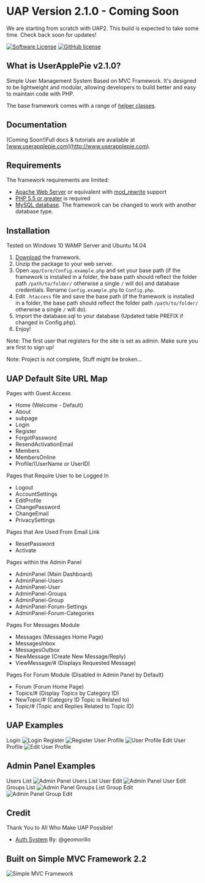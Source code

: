 # UAP Version 2.1.0 - Coming Soon



We are starting from scratch with UAP2.  This build is expected to take some time.  Check back soon for updates!

[![Software License](http://img.shields.io/badge/License-BSD--3-brightgreen.svg?style=flat-square)](LICENSE)
[![GitHub license](https://img.shields.io/badge/license-MIT-blue.svg)](https://raw.githubusercontent.com/simple-mvc-framework/v2/master/license.txt)

## What is UserApplePie v2.1.0?

Simple User Management System Based on MVC Framework. It's designed to be lightweight and modular, allowing developers to build better and easy to maintain code with PHP.

The base framework comes with a range of [helper classes](https://github.com/simple-mvc-framework/framework/tree/master/app/Helpers).

## Documentation

(Coming Soon!)Full docs & tutorials are available at [www.userapplepie.com](http://www.userapplepie.com).

## Requirements

The framework requirements are limited:

- [Apache Web Server](https://httpd.apache.org/) or equivalent with [mod_rewrite](http://httpd.apache.org/docs/current/mod/mod_rewrite.html) support
- [PHP 5.5 or greater](http://php.net/downloads.php) is required
- [MySQL database](http://www.mysql.com/). The framework can be changed to work with another database type.

## Installation

Tested on Windows 10 WAMP Server and Ubuntu 14.04

1. [Download](http://www.userapplepie.com/Downloads/) the framework.
2. Unzip the package to your web server.
3. Open `app/Core/Config.example.php` and set your base path (if the framework is installed in a folder, the base path should reflect the folder path `/path/to/folder/` otherwise a single `/` will do) and database credentials. Rename `Config.example.php` to `Config.php`.
4. Edit `.htaccess` file and save the base path (if the framework is installed in a folder, the base path should reflect the folder path `/path/to/folder/` otherwise a single `/` will do).
5. Import the database.sql to your database (Updated table PREFIX if changed in Config.php).
6. Enjoy!

Note: The first user that registers for the site is set as admin.  Make sure you are first to sign up!

Note: Project is not complete, Stuff might be broken...

## UAP Default Site URL Map
Pages with Guest Access
 - Home (Welcome - Default)  
 - About  
 - subpage  
 - Login  
 - Register  
 - ForgotPassword  
 - ResendActivationEmail  
 - Members  
 - MembersOnline  
 - Profile/(UserName or UserID)  

Pages that Require User to be Logged In  
 - Logout  
 - AccountSettings  
 - EditProfile  
 - ChangePassword  
 - ChangeEmail  
 - PrivacySettings  

Pages that Are Used From Email Link  
 - ResetPassword  
 - Activate  

Pages within the Admin Panel
 - AdminPanel (Main Dashboard)
 - AdminPanel-Users
 - AdminPanel-User
 - AdminPanel-Groups
 - AdminPanel-Group
 - AdminPanel-Forum-Settings
 - AdminPanel-Forum-Categories

Pages For Messages Module
 - Messages (Messages Home Page)
 - MessagesInbox
 - MessagesOutbox
 - NewMessage (Create New Message/Reply)
 - ViewMessage/# (Displays Requested Message)

Pages For Forum Module (Disabled in Admin Panel by Default)
 - Forum (Forum Home Page)
 - Topics/# (Display Topics by Category ID)
 - NewTopic/# (Category ID Topic is Related to)
 - Topic/# (Topic and Replies Related to Topic ID)

## UAP Examples
Login
![Login](http://images.userapplepie.com/uap/uap2loginpage.jpg "Login")
Register
![Register](http://images.userapplepie.com/uap/uap2registerpage.jpg "Register")
User Profile
![User Profile](http://images.userapplepie.com/uap/uap2userprofile.jpg "User Profile")
Edit User Profile
![Edit User Profile](http://images.userapplepie.com/uap/uap2usereditprofile.jpg "Edit User Profile")

## Admin Panel Examples
Users List
![Admin Panel Users List](http://images.userapplepie.com/uap/uap2adminpanelpreview3.jpg "Admin Panel Users List")
User Edit
![Admin Panel User Edit](http://images.userapplepie.com/uap/uap2adminpanelpreview.jpg "Admin Panel User Edit")
Groups List
![Admin Panel Groups List](http://images.userapplepie.com/uap/uap2adminpanelpreview2.jpg "Admin Panel Groups List")
Group Edit
![Admin Panel Group Edit](http://images.userapplepie.com/uap/uap2adminpanelpreview4.jpg "Admin Panel Group Edit")

## Credit
Thank You to All Who Make UAP Possible!
- [Auth System](https://github.com/geomorillo/Auth) By: @geomorillo

## Built on Simple MVC Framework 2.2

![Simple MVC Framework](http://simplemvcframework.com/app/templates/publicthemes/smvc/images/logo.png)
